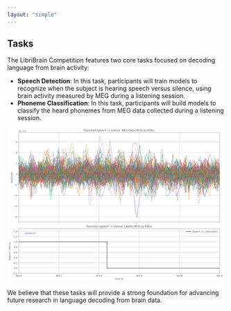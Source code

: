 ```yaml
---
layout: "simple"
---
```


## Tasks
The LibriBrain Competition features two core tasks focused on decoding language from brain activity:
- **Speech Detection**: In this task, participants will train models to recognize when the subject is hearing speech versus silence, using brain activity measured by MEG during a listening session.
- **Phoneme Classification**: In this task, participants will build models to classify the heard phonemes from MEG data collected during a listening session.

![Speech Detection Illustration](speechdetection.png)

We believe that these tasks will provide a strong foundation for advancing future research in language decoding from brain data.
